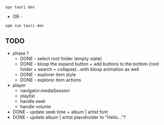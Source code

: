 ```
npx tauri dev
```
- OR -
```
npm run tauri dev
```

## TODO
- phase 1
	- DONE - select root folder (empty state)
	- DONE - bloop the expand button + add buttons to the bottom (root folder + search + collapse)...with bloop animation as well
	- DONE - explorer item style
	- DONE - explorer item actions
- player
	- navigator.mediaSession
	- playlist
	- handle seek
	- handle volume
- DONE - update seek time + album | artist font
- DONE - update album | artist placeholder to "Hello..."?